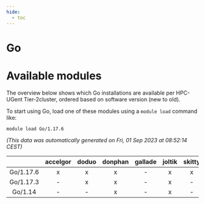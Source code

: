 ```yaml
---
hide:
  - toc
---
```


Go
==

# Available modules


The overview below shows which Go installations are available per HPC-UGent Tier-2cluster, ordered based on software version (new to old).

To start using Go, load one of these modules using a `module load` command like:

```shell
module load Go/1.17.6
```

*(This data was automatically generated on Fri, 01 Sep 2023 at 08:52:14 CEST)*  

| |accelgor|doduo|donphan|gallade|joltik|skitty|swalot|victini|
| :---: | :---: | :---: | :---: | :---: | :---: | :---: | :---: | :---: |
|Go/1.17.6|x|x|x|-|x|x|x|x|
|Go/1.17.3|-|x|x|-|x|-|x|-|
|Go/1.14|-|-|x|-|x|-|-|-|
